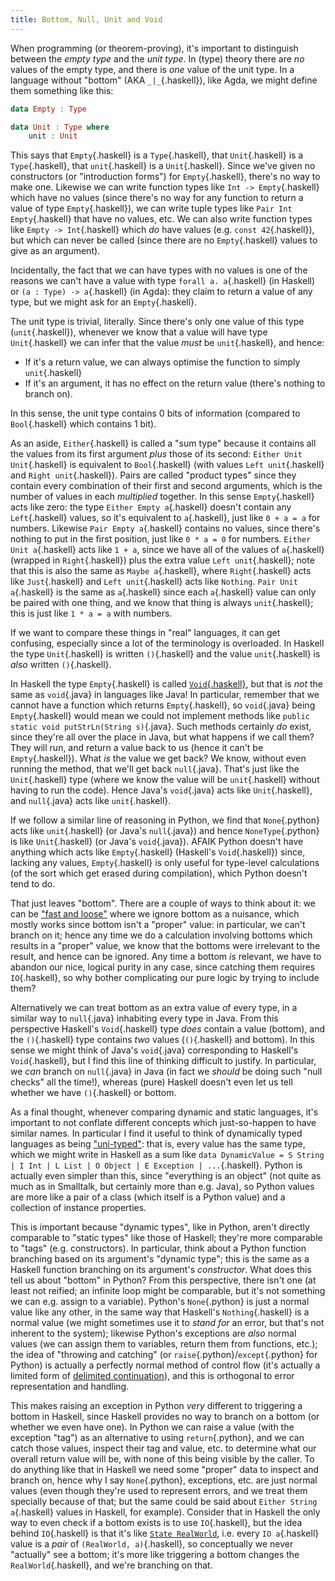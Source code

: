```yaml
---
title: Bottom, Null, Unit and Void
---
```


When programming (or theorem-proving), it's important to distinguish between the
*empty type* and the *unit type*. In (type) theory there are *no* values of the
empty type, and there is *one* value of the unit type. In a language without
"bottom" (AKA `_|_`{.haskell}), like Agda, we might define them something like
this:

```haskell
data Empty : Type

data Unit : Type where
    unit : Unit
```

This says that `Empty`{.haskell} is a `Type`{.haskell}, that `Unit`{.haskell} is
a `Type`{.haskell}, that `unit`{.haskell} is a `Unit`{.haskell}. Since we've
given no constructors (or "introduction forms") for `Empty`{.haskell}, there's
no way to make one. Likewise we can write function types like
`Int -> Empty`{.haskell} which have no values (since there's no way for any
function to return a value of type `Empty`{.haskell}), we can write tuple types
like `Pair Int Empty`{.haskell} that have no values, etc. We can also write
function types like `Empty -> Int`{.haskell} which *do* have values (e.g.
`const 42`{.haskell}), but which can never be called (since there are no
`Empty`{.haskell} values to give as an argument).

Incidentally, the fact that we can have types with no values is one of the
reasons we can't have a value with type `forall a. a`{.haskell} (in Haskell) or
`(a : Type) -> a`{.haskell} (in Agda): they claim to return a value of any type,
but we might ask for an `Empty`{.haskell}.

The unit type is trivial, literally. Since there's only one value of this type
(`unit`{.haskell}), whenever we know that a value will have type
`Unit`{.haskell} we can infer that the value *must* be `unit`{.haskell}, and
hence:

 - If it's a return value, we can always optimise the function to simply
   `unit`{.haskell}
 - If it's an argument, it has no effect on the return value (there's nothing to
   branch on).

In this sense, the unit type contains 0 bits of information (compared to
`Bool`{.haskell} which contains 1 bit).

As an aside, `Either`{.haskell} is called a "sum type" because it contains all
the values from its first argument *plus* those of its second:
`Either Unit Unit`{.haskell} is equivalent to `Bool`{.haskell} (with values
`Left unit`{.haskell} and `Right unit`{.haskell}). Pairs are called "product
types" since they contain every combination of their first and second arguments,
which is the number of values in each *multiplied* together. In this sense
`Empty`{.haskell} acts like zero: the type `Either Empty a`{.haskell} doesn't
contain any `Left`{.haskell} values, so it's equivalent to `a`{.haskell}, just
like `0 + a = a` for numbers. Likewise `Pair Empty a`{.haskell} contains no
values, since there's nothing to put in the first position, just like
`0 * a = 0` for numbers. `Either Unit a`{.haskell} acts like `1 + a`, since we
have all of the values of `a`{.haskell} (wrapped in `Right`{.haskell}) plus the
extra value `Left unit`{.haskell}; note that this is also the same as
`Maybe a`{.haskell}, where `Right`{.haskell} acts like `Just`{.haskell} and
`Left unit`{.haskell} acts like `Nothing`. `Pair Unit a`{.haskell} is the same
as `a`{.haskell} since each `a`{.haskell} value can only be paired with one
thing, and we know that thing is always `unit`{.haskell}; this is just like
`1 * a = a` with numbers.

If we want to compare these things in "real" languages, it can get confusing,
especially since a lot of the terminology is overloaded. In Haskell the type
`Unit`{.haskell} is written `()`{.haskell} and the value `unit`{.haskell} is
*also* written `()`{.haskell}.

In Haskell the type `Empty`{.haskell} is called
[`Void`{.haskell}](
https://hackage.haskell.org/package/base-4.12.0.0/docs/Data-Void.html),
but that is *not* the same as `void`{.java} in languages like Java! In
particular, remember that we cannot have a function which returns
`Empty`{.haskell}, so `void`{.java} being `Empty`{.haskell} would mean we could
not implement methods like `public static void putStrLn(String s)`{.java}. Such
methods certainly *do* exist, since they're all over the place in Java, but what
happens if we call them? They will run, and return a value back to us (hence it
can't be `Empty`{.haskell}). What *is* the value we get back? We know, without
even running the method, that we'll get back `null`{.java}. That's just like the
`Unit`{.haskell} type (where we know the value will be `unit`{.haskell} without
having to run the code). Hence Java's `void`{.java} acts like `Unit`{.haskell},
and `null`{.java} acts like `unit`{.haskell}.

If we follow a similar line of reasoning in Python, we find that `None`{.python}
acts like `unit`{.haskell} (or Java's `null`{.java}) and hence
`NoneType`{.python} is like `Unit`{.haskell} (or Java's `void`{.java}). AFAIK
Python doesn't have anything which acts like `Empty`{.haskell} (Haskell's
`Void`{.haskell}) since, lacking any values, `Empty`{.haskell} is only useful
for type-level calculations (of the sort which get erased during compilation),
which Python doesn't tend to do.

That just leaves "bottom". There are a couple of ways to think about it: we can
be ["fast and
loose"](https://www.cs.ox.ac.uk/jeremy.gibbons/publications/fast+loose.pdf)
where we ignore bottom as a nuisance, which mostly works since bottom isn't a
"proper" value: in particular, we can't branch on it; hence any time we do a
calculation involving bottoms which results in a "proper" value, we know that
the bottoms were irrelevant to the result, and hence can be ignored. Any time a
bottom *is* relevant, we have to abandon our nice, logical purity in any case,
since catching them requires `IO`{.haskell}, so why bother complicating our pure
logic by trying to include them?

Alternatively we can treat bottom as an extra value of every type, in a similar
way to `null`{.java} inhabiting every type in Java. From this perspective
Haskell's `Void`{.haskell} type *does* contain a value (bottom), and the
`()`{.haskell} type contains *two* values (`()`{.haskell} and bottom). In this
sense we might think of Java's `void`{.java} corresponding to Haskell's
`Void`{.haskell}, but I find this line of thinking difficult to justify. In
particular, we *can* branch on `null`{.java} in Java (in fact we *should*
be doing such "null checks" all the time!), whereas (pure) Haskell doesn't even
let us tell whether we have `()`{.haskell} or bottom.

As a final thought, whenever comparing dynamic and static languages, it's
important to not conflate different concepts which just-so-happen to have
similar names. In particular I find it useful to think of dynamically typed
languages as being
["uni-typed"](
https://existentialtype.wordpress.com/2011/03/19/dynamic-languages-are-static-languages):
that is, every value has the same type, which we might write in Haskell as a sum
like
`data DynamicValue = S String | I Int | L List | O Object | E Exception | ...`{.haskell}.
Python is actually even simpler than this, since "everything is an object" (not
quite as much as in Smalltalk, but certainly more than e.g. Java), so Python
values are more like a pair of a class (which itself is a Python value) and a
collection of instance properties.

This is important because "dynamic types", like in Python, aren't directly
comparable to "static types" like those of Haskell; they're more comparable to
"tags" (e.g. constructors). In particular, think about a Python function
branching based on its argument's "dynamic type"; this is the same as a Haskell
function branching on its argument's *constructor*. What does this tell us about
"bottom" in Python? From this perspective, there isn't one (at least not
reified; an infinite loop might be comparable, but it's not something we can
e.g. assign to a variable). Python's `None`{.python} is just a normal value like
any other, in the same way that Haskell's `Nothing`{.haskell} is a normal value
(we might sometimes use it to *stand for* an error, but that's not inherent to
the system); likewise Python's exceptions are *also* normal values (we can
assign them to variables, return them from functions, etc.); the idea of
"throwing and catching" (or `raise`{.python}/`except`{.python} for Python) is
actually a perfectly normal method of control flow (it's actually a limited form
of [delimited continuation](
https://en.wikipedia.org/wiki/Delimited_continuation)), and this is orthogonal
to error representation and handling.

This makes raising an exception in Python *very* different to triggering a
bottom in Haskell, since Haskell provides no way to branch on a bottom (or
whether we even have one). In Python we can raise a value (with the exception
"tag") as an alternative to using `return`{.python}, and we can catch those
values, inspect their tag and value, etc. to determine what our overall return
value will be, with none of this being visible by the caller. To do anything
like that in Haskell we need some "proper" data to inspect and branch on, hence
why I say `None`{.python}, exceptions, etc. are just normal values (even though
they're used to represent errors, and we treat them specially because of that;
but the same could be said about `Either String a`{.haskell} values in Haskell,
for example). Consider that in Haskell the only way to even check if a bottom
exists is to use `IO`{.haskell}, but the idea behind `IO`{.haskell} is that it's
like [`State RealWorld`](
https://hackage.haskell.org/package/ghc-prim-0.5.3/docs/GHC-Prim.html#g:14),
i.e. every `IO a`{.haskell} value is a *pair* of `(RealWorld, a)`{.haskell}, so
conceptually we never "actually" see a bottom; it's more like triggering a
bottom changes the `RealWorld`{.haskell}, and we're branching on that.

